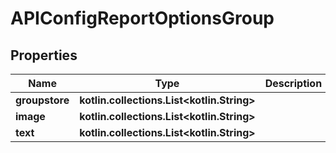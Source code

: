 
# APIConfigReportOptionsGroup

## Properties
Name | Type | Description | Notes
------------ | ------------- | ------------- | -------------
**groupstore** | **kotlin.collections.List&lt;kotlin.String&gt;** |  |  [optional]
**image** | **kotlin.collections.List&lt;kotlin.String&gt;** |  |  [optional]
**text** | **kotlin.collections.List&lt;kotlin.String&gt;** |  |  [optional]



